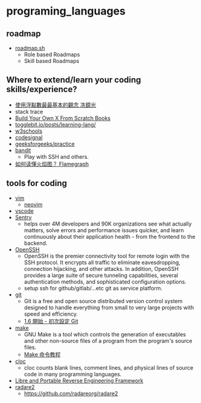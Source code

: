 # programing_languages

## roadmap

* [roadmap.sh](https://roadmap.sh/)
    * Role based Roadmaps
    * Skill based Roadmaps

## Where to extend/learn your coding skills/experience?

* [使用浮點數最最基本的觀念 冼鏡光](https://pages.mtu.edu/~shene/FORUM/Taiwan-Forum/ComputerScience/001-Accuracy/Accuracy.html)
* stack trace
* [Build Your Own X From Scratch Books](https://build-your-own.org/)
* [togglebit.io/posts/learning-lang/](https://togglebit.io/posts/learning-lang/)
* [w3schools](https://www.w3schools.com/)
* [codesignal](https://app.codesignal.com/)
* [geeksforgeeks/practice](https://practice.geeksforgeeks.org/explore?page=1&sortBy=submissions&utm_source=geeksforgeeks&utm_medium=main_header&utm_campaign=practice_header)
* [bandit](https://overthewire.org/wargames/bandit/bandit0.html)
    * Play with SSH and others.
* [如何读懂火焰图？ Flamegraph](https://www.ruanyifeng.com/blog/2017/09/flame-graph.html)    

## tools for coding

* [vim](https://www.vim.org/)
    * [neovim](https://neovim.io/)
* [vscode](https://code.visualstudio.com/)
* [Sentry](https://sentry.io/welcome/)
    * helps over 4M developers and 90K organizations see what actually matters, solve errors and performance issues quicker, and learn continuously about their application health - from the frontend to the backend.
* [OpenSSH](https://www.openssh.com/)
  * OpenSSH is the premier connectivity tool for remote login with the SSH protocol. It encrypts all traffic to eliminate eavesdropping, connection hijacking, and other attacks. In addition, OpenSSH provides a large suite of secure tunneling capabilities, several authentication methods, and sophisticated configuration options. 
  * setup ssh for github/gitlab/...etc git as service platform.
* [git](https://git-scm.com/)
   * Git is a free and open source distributed version control system designed to handle everything from small to very large projects with speed and efficiency.
   * [1.6 開始 - 初次設定 Git](https://git-scm.com/book/zh-tw/v2/%E9%96%8B%E5%A7%8B-%E5%88%9D%E6%AC%A1%E8%A8%AD%E5%AE%9A-Git)
* [make](https://www.gnu.org/software/make/)
    * GNU Make is a tool which controls the generation of executables and other non-source files of a program from the program's source files.
    * [Make 命令教程](http://www.ruanyifeng.com/blog/2015/02/make.html)
* [cloc](https://github.com/AlDanial/cloc)
    * cloc counts blank lines, comment lines, and physical lines of source code in many programming languages.
* [Libre and Portable Reverse Engineering Framework](https://www.radare.org/n/)
* [radare2](https://github.com/radareorg/radare2)
    * https://github.com/radareorg/radare2
